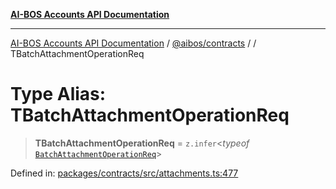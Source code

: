 [**AI-BOS Accounts API Documentation**](../../../README.md)

***

[AI-BOS Accounts API Documentation](../../../README.md) / [@aibos/contracts](../README.md) / [](../README.md) / TBatchAttachmentOperationReq

# Type Alias: TBatchAttachmentOperationReq

> **TBatchAttachmentOperationReq** = `z.infer`\<*typeof* [`BatchAttachmentOperationReq`](../variables/BatchAttachmentOperationReq.md)\>

Defined in: [packages/contracts/src/attachments.ts:477](https://github.com/pohlai88/accounts/blob/48103fb36d28b2b9bfb33472b6de2f719773cde9/packages/contracts/src/attachments.ts#L477)
